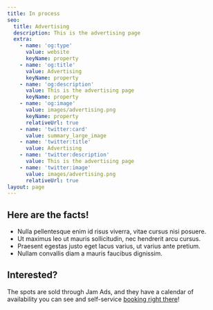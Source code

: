 ```yaml
---
title: In process
seo:
  title: Advertising
  description: This is the advertising page
  extra:
    - name: 'og:type'
      value: website
      keyName: property
    - name: 'og:title'
      value: Advertising
      keyName: property
    - name: 'og:description'
      value: This is the advertising page
      keyName: property
    - name: 'og:image'
      value: images/advertising.png
      keyName: property
      relativeUrl: true
    - name: 'twitter:card'
      value: summary_large_image
    - name: 'twitter:title'
      value: Advertising
    - name: 'twitter:description'
      value: This is the advertising page
    - name: 'twitter:image'
      value: images/advertising.png
      relativeUrl: true
layout: page
---
```



## Here are the facts!

*   Nulla pellentesque enim id risus viverra, vitae cursus nisi posuere.
*   Ut maximus leo ut mauris sollicitudin, nec hendrerit arcu cursus.
*   Praesent egestas justo eget lacus varius, ut varius ante pretium.
*   Nullam convallis diam a mauris faucibus dignissim.

## Interested?

The spots are sold through Jam Ads, and they have a calendar of availability you can see and self-service [booking right there](/thank-you)!
